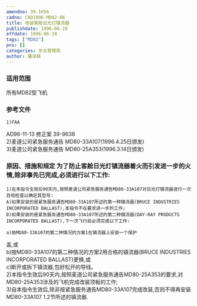 ```yaml
---
amendno: 39-1656  
cadno: CAD1996-MD82-06  
title: 改装客舱日光灯镇流器  
publishdate: 1996-06-28  
effdate: 1996-06-28  
tags: ["MD82"]  
pns: []  
categories: 东北管理局  
author: 屠泽轶  
---
```

  
### 适用范围  
所有MD82型飞机  
  
<!--more-->  
### 参考文件  
    1)FAA  
AD96-11-13 修正案 39-9638  
    2)麦道公司紧急服务通告 MD80-33A107(1996.4.25日颁发)  
    3)麦道公司紧急服务通告 MD80-25A353(1996.3.14日颁发)  
  
### 原因、措施和规定 为了防止客舱日光灯镇流器着火而引发进一步的火情,除非事先已完成,必须进行以下工作:  
    1)在本指令生效后90天内,按照麦道公司紧急服务通告MD80-33A107对日光灯镇流器进行一次目视检查以确定其型号:  
    A)如果安装的是紧急服务通告MD80-33A107所述的第一种镇流器(BRUCE INDUSTRIES INCORPORATED BALLAST),本指令不在要求进一步的工作;  
    B)如果安装的是紧急服务通告MD80-33A107所述的第二种镇流器(DAY-RAY PRODUCTS INCORPORATED BALLAST),下一次飞行前必须完成以下工作:  
  
    a)按MD80-33A107的第二种情况的方案1在镇流器上安装一个保护  
  
盖,或  
    b)按MD80-33A107的第二种情况的方案2用合格的镇流器(BRUCE INDUSTRIES INCORPORATED BALLAST)更换,或  
    c)断开或拆下镇流器,包好松开的导线。  
    2)本指令生效后90天内,按照麦道公司紧急服务通告MD80-25A353的要求,对MD80-25A353涉及的飞机完成改装顶板的工作;  
    3)自本指令生效后,除非按紧急服务通告MD80-33A107完成改装,否则不得再安装MD80-33A107 1.2节所述的镇流器.  
  
